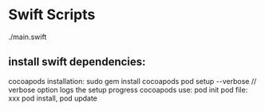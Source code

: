 # Swift Scripts
./main.swift

## install swift dependencies: 
cocoapods installation: 
    sudo gem install cocoapods
    pod setup --verbose // verbose option logs the setup progress
cocoapods use:
    pod init 
    pod file: xxx 
    pod install, pod update
